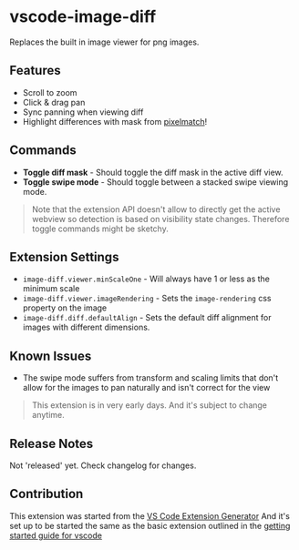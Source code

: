 # vscode-image-diff

Replaces the built in image viewer for png images.

## Features

- Scroll to zoom
- Click & drag pan
- Sync panning when viewing diff
- Highlight differences with mask from [pixelmatch](https://github.com/mapbox/pixelmatch)!

## Commands

- **Toggle diff mask** - Should toggle the diff mask in the active diff view.
- **Toggle swipe mode** - Should toggle between a stacked swipe viewing mode.

> Note that the extension API doesn't allow to directly get the active webview so
> detection is based on visibility state changes. Therefore toggle commands might
> be sketchy.


## Extension Settings

- `image-diff.viewer.minScaleOne` - Will always have 1 or less as the minimum scale
- `image-diff.viewer.imageRendering` - Sets the `image-rendering` css property on the image
- `image-diff.diff.defaultAlign` - Sets the default diff alignment for images with different dimensions.

## Known Issues

- The swipe mode suffers from transform and scaling limits that don't allow for
the images to pan naturally and isn't correct for the view

> This extension is in very early days. And it's subject to change anytime.

## Release Notes

Not 'released' yet. Check changelog for changes.

## Contribution

This extension was started from the
[VS Code Extension Generator](https://www.npmjs.com/package/generator-code)
And it's set up to be started the same as the basic extension outlined in the
[getting started guide for vscode](https://code.visualstudio.com/api/get-started/your-first-extension)
